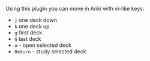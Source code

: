 Using this plugin you can move in Anki with vi-like keys:
- `j` one deck down
- `k` one deck up
- `g` first deck
- `G` last deck
- `o` - open selected deck
- `Return` - study selected deck
